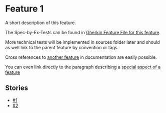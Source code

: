 # Feature 1

A short description of this feature.

The Spec-by-Ex-Tests can be found in [Gherkin Feature File for this feature](feature-1.feature).

More technical tests will be implemented in sources folder later and should as well link to the parent feature by convention or tags.

Cross references to [another feature](./feature-2.md) in documentation are easily possible.

You can even link directly to the paragraph describing a [special aspect of a feature](./feature-2.md#special-aspect-paragraph)

## Stories

* [#1](#1)
* [#2](#2)
